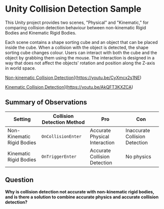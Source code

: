 # Unity Collision Detection Sample

This Unity project provides two scenes, "Physical" and "Kinematic," for comparing collision detection behaviour between non-kinematic Rigid Bodies and Kinematic Rigid Bodies. 

Each scene contains a shape sorting cube and an object that can be placed inside the cube. When a collision with the object is detected, the shape sorting cube changes colour. Users can interact with both the cube and the object by grabbing them using the mouse. The interaction is designed in a way that does not affect the objects' rotation and position along the Z-axis in world space.

[Non-kinematic Collision Detection](https://img.youtube.com/vi/CyXmcx2s1NE/0.jpg)](https://youtu.be/CyXmcx2s1NE)

[Kinematic Collision Detection](https://img.youtube.com/vi/AkQFT3KXZCA/0.jpg)](https://youtu.be/AkQFT3KXZCA)


## Summary of Observations

| Setting                        | Collision Detection Method      | Pro                             | Con                             |
| ------------------------------ | ------------------------------- | ------------------------------- | ------------------------------- |
| Non-Kinematic Rigid Bodies     | `OnCollisionEnter`              | Accurate Physical Interaction   | Inaccurate Collision Detection  |
| Kinematic Rigid Bodies         | `OnTriggerEnter`                | Accurate Collision Detection    | No physics                      |

## Question

**Why is collision detection not accurate with non-kinematic rigid bodies, and is there a solution to combine accurate physics and accurate collision detection?**

